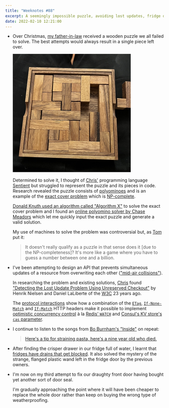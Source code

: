 ```yaml
---
title: "Weeknotes #88"
excerpt: A seemingly impossible puzzle, avoiding lost updates, fridge drains and draughts.
date: 2022-02-10 12:21:00
---
```

*   Over Christmas, [my father-in-law](/2020/02/23/weeknotes-17/#hero) received a wooden puzzle we all failed to solve. The best attempts would always result in a single piece left over.

    <p class="center"><img src="/i/puzzle.jpg" width="375" height="375" alt></p>

    Determined to solve it, I thought of [Chris'](https://tuzz.tech/) programming language [Sentient](https://sentient-lang.org) but struggled to represent the puzzle and its pieces in code. Research revealed the puzzle consists of [polyominoes](https://en.m.wikipedia.org/wiki/Polyomino) and is an example of the [exact cover problem](https://en.m.wikipedia.org/wiki/Exact_cover) which is [NP-complete](https://en.m.wikipedia.org/wiki/NP-completeness).

    [Donald Knuth used an algorithm called "Algorithm X"](https://en.m.wikipedia.org/wiki/Knuth%27s_Algorithm_X) to solve the exact cover problem and I found an [online polyomino solver by Chase Meadors](https://cemulate.github.io/polyomino-solver/) which let me quickly input the exact puzzle and generate a valid solution.

    My use of machines to solve the problem was controversial but, as [Tom](https://tomstu.art) put it:

    > It doesn't really qualify as a puzzle in that sense does it [due to the NP-completeness]? It's more like a game where you have to guess a number between one and a billion.

*   I've been attempting to design an API that prevents simultaneous updates of a resource from overwriting each other (["mid-air collisions"](https://developer.mozilla.org/en-US/docs/Web/HTTP/Headers/ETag#avoiding_mid-air_collisions)).

    In researching the problem and existing solutions, [Chris](http://github.com/clowder) found ["Detecting the Lost Update Problem Using Unreserved Checkout"](https://www.w3.org/1999/04/Editing/) by Henrik Nielsen and Daniel LaLiberte of the [W3C](https://www.w3.org) 23 years ago.

    The [protocol interactions](https://www.w3.org/1999/04/Editing/#3) show how a combination of the [`ETag`](https://developer.mozilla.org/en-US/docs/Web/HTTP/Headers/ETag), [`If-None-Match`](https://developer.mozilla.org/en-US/docs/Web/HTTP/Headers/If-None-Match) and [`If-Match`](https://developer.mozilla.org/en-US/docs/Web/HTTP/Headers/If-Match) HTTP headers make it possible to implement [optimistic concurrency control](https://en.wikipedia.org/wiki/Optimistic_concurrency_control) à la [Redis' `WATCH`](https://redis.io/topics/transactions#optimistic-locking-using-check-and-set) and [Consul's KV store's `cas` parameter](https://www.consul.io/api-docs/kv#cas).

*   I continue to listen to the songs from [Bo Burnham's "Inside"](https://www.netflix.com/gb/title/81289483) on repeat:

    > [Here's a tip for straining pasta, here's a nine year old who died.](https://youtu.be/k1BneeJTDcU)

*   After finding the crisper drawer in our fridge full of water, I learnt that [fridges have drains that get blocked](https://youtu.be/JOEODVb4a8o). It also solved the mystery of the strange, flanged plastic wand left in the fridge door by the previous owners.

*   I'm now on my third attempt to fix our draughty front door having bought yet another sort of door seal.

    I'm gradually approaching the point where it will have been cheaper to replace the whole door rather than keep on buying the wrong type of weatherproofing.
